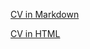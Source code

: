 [CV in Markdown](https://sergeyshapkarin.github.io/rsschool-cv/cv)

[CV in HTML](https://sergeyshapkarin.github.io/rsschool-cv)
